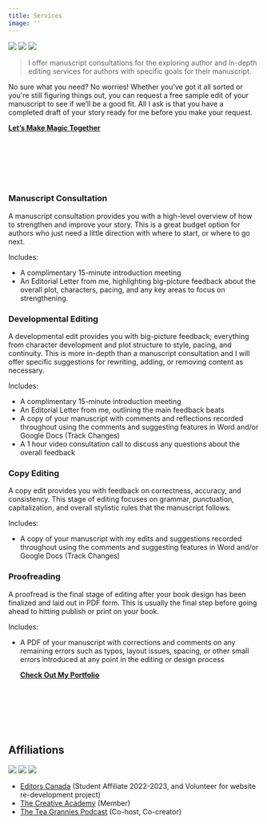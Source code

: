 ```yaml
---
title: Services
image: ''
---
```


<div class="gallery-box">
  <div class="gallery">
    <img src="/images/through-fire-and-ruin.jpg" loading="lazy">
    <img src="/images/writing-sample.jpg" loading="lazy">
    <img src="/images/shadow-light-palette.jpg" loading="lazy">
  </div>
</div>

> I offer manuscript consultations for the exploring author and in-depth editing services for authors with specific goals for their manuscript.

No sure what you need? No worries! Whether you've got it all sorted or you're still figuring things out, you can request a free sample edit of your manuscript to see if we’ll be a good fit. All I ask is that you have a completed draft of your story ready for me before you make your request.

  <div class="section__navigation" style="padding-top: 0; padding-bottom: 100px;">
    <a href="/contact" class="button button--primary section-button"><b>Let’s Make Magic Together</b></a>
  </div>

### Manuscript Consultation
A manuscript consultation provides you with a high-level overview of how to strengthen and improve your story. This is a great budget option for authors who just need a little direction with where to start, or where to go next.

Includes:
- A complimentary 15-minute introduction meeting 
- An Editorial Letter from me, highlighting big-picture feedback about the overall plot, characters, pacing, and any key areas to focus on strengthening.

### Developmental Editing
A developmental edit provides you with big-picture feedback; everything from character development and plot structure to style, pacing, and continuity. This is more in-depth than a manuscript consultation and I will offer specific suggestions for rewriting, adding, or removing content as necessary.

Includes:
- A complimentary 15-minute introduction meeting 
- An Editorial Letter from me, outlining the main feedback beats
- A copy of your manuscript with comments and reflections recorded throughout using the comments and suggesting features in Word and/or Google Docs (Track Changes)
- A 1 hour video consultation call to discuss any questions about the overall feedback 

### Copy Editing
A copy edit provides you with feedback on correctness, accuracy, and consistency. This stage of editing focuses on grammar, punctuation, capitalization, and overall stylistic rules that the manuscript follows.

Includes:
- A copy of your manuscript with my edits and suggestions recorded throughout using the comments and suggesting features in Word and/or Google Docs (Track Changes)

### Proofreading
A proofread is the final stage of editing after your book design has been finalized and laid out in PDF form. This is usually the final step before going ahead to hitting publish or print on your book.

Includes:
- A PDF of your manuscript with corrections and comments on any remaining errors such as typos, layout issues, spacing, or other small errors introduced at any point in the editing or design process

  <div class="section__navigation" style="padding-top: 0; padding-bottom: 100px;">
    <a href="/projects/editing-portfolio/" class="button button--primary section-button"><b>Check Out My Portfolio</b></a>
  </div>

## Affiliations

<div class="gallery-box">
  <div class="gallery">
    <img src="/images/editors-canada-affiliate.jpg" loading="lazy">
    <img src="/images/TCA-affiliate.jpg" loading="lazy">
    <img src="/images/the-tea-grannies-podcast.jpg" loading="lazy">
  </div>
</div>

- [Editors Canada](https://www.editors.ca/) (Student Affiliate 2022-2023, and Volunteer for website re-development project)
- [The Creative Academy](https://creativeacademyforwriters.com/) (Member)
- [The Tea Grannies Podcast](https://shows.acast.com/the-tea-grannies) (Co-host, Co-creator)